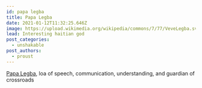 ```yaml
---
id: papa legba
title: Papa Legba
date: 2021-01-12T11:32:25.646Z
image: https://upload.wikimedia.org/wikipedia/commons/7/77/VeveLegba.svg
lead: Interesting haitian god
post_categories:
  - unshakable
post_authors:
  - proust
---
```

[Papa Legba](https://en.wikipedia.org/wiki/Papa_Legba "Papa Legba"), loa of speech, communication, understanding, and guardian of crossroads
